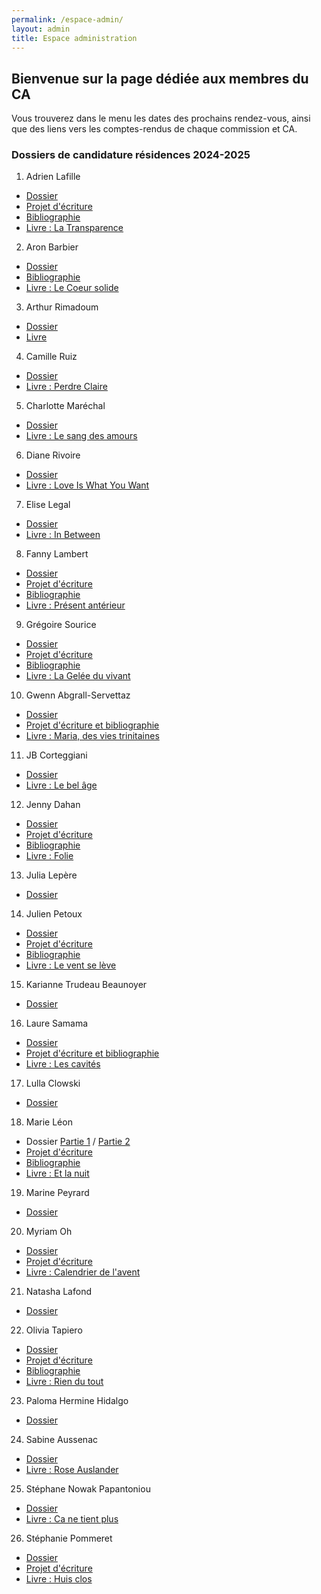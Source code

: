 ```yaml
---
permalink: /espace-admin/
layout: admin
title: Espace administration
---
```

## Bienvenue sur la page dédiée aux membres du CA

Vous trouverez dans le menu les dates des prochains rendez-vous, ainsi que des liens vers les comptes-rendus de chaque commission et CA.

### Dossiers de candidature résidences 2024-2025

1. Adrien Lafille

* [Dossier](<https://maiporennes.fr/docs/2023_Candidatures/Adrien Lafille/dossier Lafille - Maison de la poésie de Rennes.pdf>)
* [Projet d'écriture](<https://maiporennes.fr/docs/2023_Candidatures/Adrien Lafille/projet d'écriture Lafille - Maison de la poésie de Rennes.pdf>)
* [Bibliographie](https://maiporennes.fr/docs/2023_Candidatures/Adrien%20Lafille/bilbiographie%20Lafille%20-%20Maison%20de%20la%20po%C3%A9sie%20de%20Rennes.pdf)
* [Livre : La Transparence](<https://maiporennes.fr/docs/2023_Candidatures/Adrien Lafille/la-transparence_version définitive.pdf>)

2. Aron Barbier

* [Dossier](<https://maiporennes.fr/docs/2023_Candidatures/Aron Barbier/Candidature_Aron_Barbier.pdf>)
* [Bibliographie](<https://maiporennes.fr/docs/2023_Candidatures/Aron Barbier/Bibliographie Aron Barbier.pdf>)
* [Livre : Le Coeur solide](<https://maiporennes.fr/docs/2023_Candidatures/Aron Barbier/Le_Coeur_solide.pdf>)

3. Arthur Rimadoum

* [Dossier](<https://maiporennes.fr/docs/2023_Candidatures/Arthur Rimadoum/DEMANDE DE RESIDENCE D'ECRITURE.pdf>)
* [Livre](<https://maiporennes.fr/docs/2023_Candidatures/Arthur Rimadoum/Roman.pdf>)

4. Camille Ruiz

* [Dossier](<../docs/2023_Candidatures/Camille Ruiz/Candidature Maison Poésie Rennes - Camille Ruiz.pdf>)
* [Livre : Perdre Claire](<https://maiporennes.fr/docs/2023_Candidatures/Camille Ruiz/Camille Ruiz - Perdre Claire (pdf).pdf>)

5. Charlotte Maréchal

* [Dossier](<../docs/2023_Candidatures/Charlotte Maréchal/candidature CM.pdf>)
* [Livre : Le sang des amours](<../docs/2023_Candidatures/Charlotte Maréchal/Le sang des amours.pdf>)

6. Diane Rivoire

* [Dossier](<../docs/2023_Candidatures/Diane Rivoire/- Maison de la Poésie - Diane Rivoire -.pdf>)
* [Livre : Love Is What You Want](<../docs/2023_Candidatures/Diane Rivoire/Love Is What You Want - Diane Rivoire.pdf>)

7. Elise Legal

* [Dossier](<../docs/2023_Candidatures/Elise Legal/Elise_Legal_Maison_poesie_Rennes.pdf>)
* [Livre : In Between](<../docs/2023_Candidatures/Elise Legal/MMPLH_INBETWEEN_manuscrit.pdf>)

8. Fanny Lambert

* [Dossier](<../docs/2023_Candidatures/Fanny Lambert/Residence-ecriture-MPRennes-F. Lambert.23.pdf>)
* [Projet d'écriture](<../docs/2023_Candidatures/Fanny Lambert/Presentation-projet-ecriture-FLambert.pdf>)
* [Bibliographie](<../docs/2023_Candidatures/Fanny Lambert/Biblio-parutions-F.Lambert.23.pdf>)
* [Livre : Présent antérieur](<../docs/2023_Candidatures/Fanny Lambert/present_anterieur FAB interieur R3.pdf>)

9. Grégoire Sourice

* [Dossier](<../docs/2023_Candidatures/Grégoire Sourice/1. Fiche de renseignements.pdf>)
* [Projet d'écriture](<../docs/2023_Candidatures/Grégoire Sourice/2. Note de présentation du projet.pdf>)
* [Bibliographie](<../docs/2023_Candidatures/Grégoire Sourice/3. Bibliographie.pdf>)
* [Livre : La Gelée du vivant](<../docs/2023_Candidatures/Grégoire Sourice/4. PDF de la dernière publication.pdf>)

10. Gwenn Abgrall-Servettaz

* [Dossier](<../docs/2023_Candidatures/Gwenn Abgrall-Servettaz/Candidature G. Abgrall-Servettaz - Résidence MdP  Rennes 2024-25.pdf>)
* [Projet d'écriture et bibliographie](<../docs/2023_Candidatures/Gwenn Abgrall-Servettaz/G. Abgrall-Servettaz - présentation + bibliographie.pdf>)
* [Livre : Maria, des vies trinitaines](<../docs/2023_Candidatures/Gwenn Abgrall-Servettaz/Maria, des vies trinitaines Pages int def.pdf>)

11. JB Corteggiani

* [Dossier](<../docs/2023_Candidatures/JB Corteggiani/candidature CORTEGGIANI 2.pdf>)
* [Livre : Le bel âge](<../docs/2023_Candidatures/JB Corteggiani/Le bel âge DEF 2.pdf>)

12. Jenny Dahan

* [Dossier](<../docs/2023_Candidatures/Jenny Dahan/dossier de candidature.pdf>)
* [Projet d'écriture](<../docs/2023_Candidatures/Jenny Dahan/Note de présentation.pdf>)
* [Bibliographie](<../docs/2023_Candidatures/Jenny Dahan/bibliographie.pdf>)
* [Livre : Folie](<../docs/2023_Candidatures/Jenny Dahan/Folie.pdf>)

13. Julia Lepère

* [Dossier](<../docs/2023_Candidatures/Julia Lepère/Dossier de candidature Julia Lepère.pdf>)

14. Julien Petoux

* [Dossier](<../docs/2023_Candidatures/Julien Petoux/r-sidence-d-criture-dossier-de-candidature.pdf>)
* [Projet d'écriture](<../docs/2023_Candidatures/Julien Petoux/Dossier de candidature - Note de présentation du projet d'écriture.pdf>)
* [Bibliographie](<../docs/2023_Candidatures/Julien Petoux/Dossier de candidature - Bibliographie.pdf>)
* [Livre : Le vent se lève](<../docs/2023_Candidatures/Julien Petoux/Le vent se lève - Julien Petoux & Bertille Canard.pdf>)

15. Karianne Trudeau Beaunoyer

* [Dossier](<../docs/2023_Candidatures/Karianne Trudeau Beaunoyer/Candidature_Résidence_KarianneTrudeauBeaunoyer.pdf>)

16. Laure Samama

* [Dossier](<../docs/2023_Candidatures/Laure Samama/Laure Samama_Rennes-Residence-d-criture-dossier-de-candidature-aout 2023.pdf>)
* [Projet d'écriture et bibliographie](<../docs/2023_Candidatures/Laure Samama/Laure Samama_Présentation projet et bibliographie.pdf>)
* [Livre : Les cavités](<../docs/2023_Candidatures/Laure Samama/Laure Samama_Les_cavités.pdf>)

17. Lulla Clowski

* [Dossier](<../docs/2023_Candidatures/Lulla Clowski/Résidence poésie rennes_LullaClowski .pdf>)

18. Marie Léon

* Dossier [Partie 1](<../docs/2023_Candidatures/Marie Léon/Formulaire Rennes 1.pdf>) / [Partie 2](<../docs/2023_Candidatures/Marie Léon/Formulaire Rennes 2.pdf>)
* [Projet d'écriture](<../docs/2023_Candidatures/Marie Léon/Présentation de j'envie d'asie.pdf>)
* [Bibliographie](<../docs/2023_Candidatures/Marie Léon/Bio-bibliographie.pdf>)
* [Livre : Et la nuit](<../docs/2023_Candidatures/Marie Léon/Et la nuit .pdf>)

19. Marine Peyrard

* [Dossier](<../docs/2023_Candidatures/Marine Peyrard/Marine Peyrard-résidence Rennes.pdf>)

20. Myriam Oh

* [Dossier](<../docs/2023_Candidatures/Myriam Oh/01_Dossier de candidature Maison de la Poésie de Rennes · Myriam OH.pdf>)
* [Projet d'écriture](<../docs/2023_Candidatures/Myriam Oh/02_NOTE DE PRÉSENTATION DU PROJET D’ÉCRITURE · Myriam OH .pdf>)
* [Livre : Calendrier de l'avent](<../docs/2023_Candidatures/Myriam Oh/04_FULL Bookleg 167 MYRIAM OH.pdf>)

21. Natasha Lafond

* [Dossier](<../docs/2023_Candidatures/Natasha Lafond/FichierUniqueNatachaLafondDemandeRésidence24 25.pdf>)

22. Olivia Tapiero

* [Dossier](<../docs/2023_Candidatures/Olivia Tapiero/dossier_tapiero.pdf>)
* [Projet d'écriture](<../docs/2023_Candidatures/Olivia Tapiero/cdp_maporennes.pdf>)
* [Bibliographie](<../docs/2023_Candidatures/Olivia Tapiero/bibliographie_tapiero.pdf>)
* [Livre : Rien du tout](<../docs/2023_Candidatures/Olivia Tapiero/Intérieur_Rien du tout_2020-11-27_.pdf>)

23. Paloma Hermine Hidalgo

* [Dossier](<../docs/2023_Candidatures/Paloma Hermine Hidalgo/Candidature Paloma Hermine Hidalgo.pdf>)

24. Sabine Aussenac

* [Dossier](<../docs/2023_Candidatures/Sabine Aussenac/Dossier de candidature résidence Maison de la poésie de Rennes.pdf>)
* [Livre : Rose Auslander](<../docs/2023_Candidatures/Sabine Aussenac/Rose AUSLANDER voix juive Bucovine 13x20_Corps de 12 (1) finale.pdf>)

25. Stéphane Nowak Papantoniou

* [Dossier](<../docs/2023_Candidatures/Stéphane Nowak Papantoniou/r-sidence-d-criture-dossier-de-candidature.pdf>)
* [Livre : Ca ne tient plus](<../docs/2023_Candidatures/Stéphane Nowak Papantoniou/CANETIENTPLUS.pdf>)

26. Stéphanie Pommeret

* [Dossier](<../docs/2023_Candidatures/Stéphanie Pommeret/r-sidence-d-criture-dossier-de-candidature.pdf>)
* [Projet d'écriture](<../docs/2023_Candidatures/Stéphanie Pommeret/projet maison de lapoésie S pommeret.pdf>)
* [Livre : Huis clos](<../docs/2023_Candidatures/Stéphanie Pommeret/livre huis clos.pdf>)